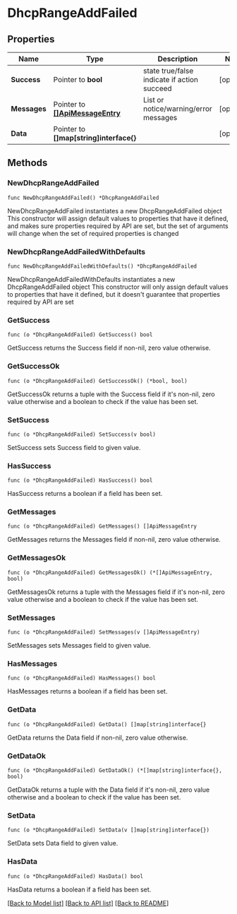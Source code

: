 # DhcpRangeAddFailed

## Properties

Name | Type | Description | Notes
------------ | ------------- | ------------- | -------------
**Success** | Pointer to **bool** | state true/false indicate if action succeed | [optional] 
**Messages** | Pointer to [**[]ApiMessageEntry**](ApiMessageEntry.md) | List or notice/warning/error messages | [optional] 
**Data** | Pointer to **[]map[string]interface{}** |  | [optional] 

## Methods

### NewDhcpRangeAddFailed

`func NewDhcpRangeAddFailed() *DhcpRangeAddFailed`

NewDhcpRangeAddFailed instantiates a new DhcpRangeAddFailed object
This constructor will assign default values to properties that have it defined,
and makes sure properties required by API are set, but the set of arguments
will change when the set of required properties is changed

### NewDhcpRangeAddFailedWithDefaults

`func NewDhcpRangeAddFailedWithDefaults() *DhcpRangeAddFailed`

NewDhcpRangeAddFailedWithDefaults instantiates a new DhcpRangeAddFailed object
This constructor will only assign default values to properties that have it defined,
but it doesn't guarantee that properties required by API are set

### GetSuccess

`func (o *DhcpRangeAddFailed) GetSuccess() bool`

GetSuccess returns the Success field if non-nil, zero value otherwise.

### GetSuccessOk

`func (o *DhcpRangeAddFailed) GetSuccessOk() (*bool, bool)`

GetSuccessOk returns a tuple with the Success field if it's non-nil, zero value otherwise
and a boolean to check if the value has been set.

### SetSuccess

`func (o *DhcpRangeAddFailed) SetSuccess(v bool)`

SetSuccess sets Success field to given value.

### HasSuccess

`func (o *DhcpRangeAddFailed) HasSuccess() bool`

HasSuccess returns a boolean if a field has been set.

### GetMessages

`func (o *DhcpRangeAddFailed) GetMessages() []ApiMessageEntry`

GetMessages returns the Messages field if non-nil, zero value otherwise.

### GetMessagesOk

`func (o *DhcpRangeAddFailed) GetMessagesOk() (*[]ApiMessageEntry, bool)`

GetMessagesOk returns a tuple with the Messages field if it's non-nil, zero value otherwise
and a boolean to check if the value has been set.

### SetMessages

`func (o *DhcpRangeAddFailed) SetMessages(v []ApiMessageEntry)`

SetMessages sets Messages field to given value.

### HasMessages

`func (o *DhcpRangeAddFailed) HasMessages() bool`

HasMessages returns a boolean if a field has been set.

### GetData

`func (o *DhcpRangeAddFailed) GetData() []map[string]interface{}`

GetData returns the Data field if non-nil, zero value otherwise.

### GetDataOk

`func (o *DhcpRangeAddFailed) GetDataOk() (*[]map[string]interface{}, bool)`

GetDataOk returns a tuple with the Data field if it's non-nil, zero value otherwise
and a boolean to check if the value has been set.

### SetData

`func (o *DhcpRangeAddFailed) SetData(v []map[string]interface{})`

SetData sets Data field to given value.

### HasData

`func (o *DhcpRangeAddFailed) HasData() bool`

HasData returns a boolean if a field has been set.


[[Back to Model list]](../README.md#documentation-for-models) [[Back to API list]](../README.md#documentation-for-api-endpoints) [[Back to README]](../README.md)


